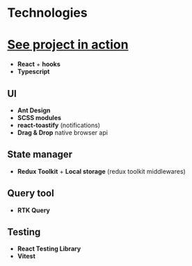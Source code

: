 # Technologies

# [See project in action](https://github-issue-kanban-board.vercel.app/)

- **React** + **hooks**
- **Typescript**

## UI 

- **Ant Design**
- **SCSS modules**
- **react-toastify** (notifications)
- **Drag & Drop** native browser api

## State manager

- **Redux Toolkit** + **Local storage** (redux toolkit middlewares)

## Query tool
- **RTK Query**

## Testing
- **React Testing Library**
- **Vitest**
